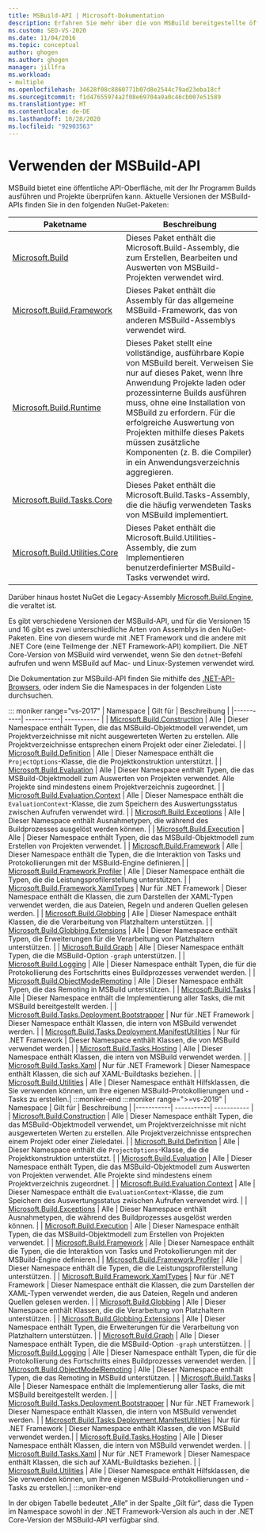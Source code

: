 ```yaml
---
title: MSBuild-API | Microsoft-Dokumentation
description: Erfahren Sie mehr über die von MSBuild bereitgestellte öffentliche API-Oberfläche, mit der Ihr Programm Builds ausführen und Projekte überprüfen kann.
ms.custom: SEO-VS-2020
ms.date: 11/04/2016
ms.topic: conceptual
author: ghogen
ms.author: ghogen
manager: jillfra
ms.workload:
- multiple
ms.openlocfilehash: 34628f08c8860771b07d8e2544c79ad23eba18cf
ms.sourcegitcommit: f1d47655974a2f08e69704a9a0c46cb007e51589
ms.translationtype: HT
ms.contentlocale: de-DE
ms.lasthandoff: 10/28/2020
ms.locfileid: "92903563"
---
```

# <a name="use-the-msbuild-api"></a>Verwenden der MSBuild-API

MSBuild bietet eine öffentliche API-Oberfläche, mit der Ihr Programm Builds ausführen und Projekte überprüfen kann. Aktuelle Versionen der MSBuild-APIs finden Sie in den folgenden NuGet-Paketen:

| Paketname | Beschreibung |
| ------------ | ----------- |
| [Microsoft.Build](https://www.nuget.org/packages/Microsoft.Build) | Dieses Paket enthält die Microsoft.Build-Assembly, die zum Erstellen, Bearbeiten und Auswerten von MSBuild-Projekten verwendet wird.|
| [Microsoft.Build.Framework](https://www.nuget.org/packages/Microsoft.Build.Framework)| Dieses Paket enthält die Assembly für das allgemeine MSBuild-Framework, das von anderen MSBuild-Assemblys verwendet wird. |
| [Microsoft.Build.Runtime](https://www.nuget.org/packages/Microsoft.Build.Runtime) | Dieses Paket stellt eine vollständige, ausführbare Kopie von MSBuild bereit. Verweisen Sie nur auf dieses Paket, wenn Ihre Anwendung Projekte laden oder prozessinterne Builds ausführen muss, ohne eine Installation von MSBuild zu erfordern. Für die erfolgreiche Auswertung von Projekten mithilfe dieses Pakets müssen zusätzliche Komponenten (z. B. die Compiler) in ein Anwendungsverzeichnis aggregieren. |
| [Microsoft.Build.Tasks.Core](https://www.nuget.org/packages/Microsoft.Build.Tasks.Core) | Dieses Paket enthält die Microsoft.Build.Tasks-Assembly, die die häufig verwendeten Tasks von MSBuild implementiert. |
| [Microsoft.Build.Utilities.Core](https://www.nuget.org/packages/Microsoft.Build.Utilities.Core) | Dieses Paket enthält die Microsoft.Build.Utilities-Assembly, die zum Implementieren benutzerdefinierter MSBuild-Tasks verwendet wird. |

Darüber hinaus hostet NuGet die Legacy-Assembly [Microsoft.Build.Engine](https://www.nuget.org/packages/Microsoft.Build.Engine), die veraltet ist.

Es gibt verschiedene Versionen der MSBuild-API, und für die Versionen 15 und 16 gibt es zwei unterschiedliche Arten von Assemblys in den NuGet-Paketen. Eine von diesem wurde mit .NET Framework und die andere mit .NET Core (eine Teilmenge der .NET Framework-API) kompiliert.  Die .NET Core-Version von MSBuild wird verwendet, wenn Sie den `dotnet`-Befehl aufrufen und wenn MSBuild auf Mac- und Linux-Systemen verwendet wird.

Die Dokumentation zur MSBuild-API finden Sie mithilfe des [.NET-API-Browsers](/dotnet/api), oder indem Sie die Namespaces in der folgenden Liste durchsuchen.

::: moniker range="vs-2017"
| Namespace | Gilt für | Beschreibung |
|-----------| -----------| ----------- |
| [Microsoft.Build.Construction](/dotnet/api/Microsoft.Build.Construction?view=msbuild-15&preserve-view=true) | Alle |  Dieser Namespace enthält Typen, die das MSBuild-Objektmodell verwendet, um Projektverzeichnisse mit nicht ausgewerteten Werten zu erstellen. Alle Projektverzeichnisse entsprechen einem Projekt oder einer Zieledatei. |
| [Microsoft.Build.Definition](/dotnet/api/Microsoft.Build.Definition?view=msbuild-15&preserve-view=true) | Alle | Dieser Namespace enthält die `ProjectOptions`-Klasse, die die Projektkonstruktion unterstützt. |
| [Microsoft.Build.Evaluation](/dotnet/api/Microsoft.Build.Evaluation?view=msbuild-15&preserve-view=true) | Alle | Dieser Namespace enthält Typen, die das MSBuild-Objektmodell zum Auswerten von Projekten verwendet. Alle Projekte sind mindestens einem Projektverzeichnis zugeordnet. |
| [Microsoft.Build.Evaluation.Context](/dotnet/api/Microsoft.Build.Evaluation.Context?view=msbuild-15&preserve-view=true) | Alle | Dieser Namespace enthält die `EvaluationContext`-Klasse, die zum Speichern des Auswertungsstatus zwischen Aufrufen verwendet wird. |
| [Microsoft.Build.Exceptions](/dotnet/api/Microsoft.Build.Exceptions?view=msbuild-15&preserve-view=true) | Alle | Dieser Namespace enthält Ausnahmetypen, die während des Buildprozesses ausgelöst werden können. |
| [Microsoft.Build.Execution](/dotnet/api/Microsoft.Build.Execution?view=msbuild-15&preserve-view=true) | Alle | Dieser Namespace enthält Typen, die das MSBuild-Objektmodell zum Erstellen von Projekten verwendet. |
| [Microsoft.Build.Framework](/dotnet/api/Microsoft.Build.Framework?view=msbuild-15&preserve-view=true) | Alle | Dieser Namespace enthält die Typen, die die Interaktion von Tasks und Protokollierungen mit der MSBuild-Engine definieren.|
| [Microsoft.Build.Framework.Profiler](/dotnet/api/Microsoft.Build.Framework.Profiler?view=msbuild-15&preserve-view=true) | Alle | Dieser Namespace enthält die Typen, die die Leistungsprofilerstellung unterstützen. |
| [Microsoft.Build.Framework.XamlTypes](/dotnet/api/Microsoft.Build.Framework.XamlTypes?view=msbuild-15&preserve-view=true) | Nur für .NET Framework | Dieser Namespace enthält die Klassen, die zum Darstellen der XAML-Typen verwendet werden, die aus Dateien, Regeln und anderen Quellen gelesen werden. |
| [Microsoft.Build.Globbing](/dotnet/api/Microsoft.Build.Globbing?view=msbuild-15&preserve-view=true) | Alle | Dieser Namespace enthält Klassen, die die Verarbeitung von Platzhaltern unterstützen. |
| [Microsoft.Build.Globbing.Extensions](/dotnet/api/Microsoft.Build.Globbing.Extensions?view=msbuild-15&preserve-view=true) | Alle | Dieser Namespace enthält Typen, die Erweiterungen für die Verarbeitung von Platzhaltern unterstützen. |
| [Microsoft.Build.Graph](/dotnet/api/Microsoft.Build.Graph?view=msbuild-15&preserve-view=true) | Alle | Dieser Namespace enthält Typen, die die MSBuild-Option `-graph` unterstützen. |
| [Microsoft.Build.Logging](/dotnet/api/Microsoft.Build.Logging?view=msbuild-15&preserve-view=true) | Alle | Dieser Namespace enthält Typen, die für die Protokollierung des Fortschritts eines Buildprozesses verwendet werden. |
| [Microsoft.Build.ObjectModelRemoting](/dotnet/api/Microsoft.Build.ObjectModelRemoting?view=msbuild-15&preserve-view=true) | Alle | Dieser Namespace enthält Typen, die das Remoting in MSBuild unterstützen. |
| [Microsoft.Build.Tasks](/dotnet/api/Microsoft.Build.Tasks?view=msbuild-15&preserve-view=true) | Alle | Dieser Namespace enthält die Implementierung aller Tasks, die mit MSBuild bereitgestellt werden. |
| [Microsoft.Build.Tasks.Deployment.Bootstrapper](/dotnet/api/Microsoft.Build.Tasks.Deployment.Bootstrapper?view=msbuild-15&preserve-view=true) | Nur für .NET Framework | Dieser Namespace enthält Klassen, die intern von MSBuild verwendet werden. |
| [Microsoft.Build.Tasks.Deployment.ManifestUtilities](/dotnet/api/Microsoft.Build.Tasks.Deployment.ManifestUtilities?view=msbuild-15&preserve-view=true) | Nur für .NET Framework | Dieser Namespace enthält Klassen, die von MSBuild verwendet werden.|
| [Microsoft.Build.Tasks.Hosting](/dotnet/api/Microsoft.Build.Tasks.Hosting?view=msbuild-15&preserve-view=true) | Alle | Dieser Namespace enthält Klassen, die intern von MSBuild verwendet werden. |
| [Microsoft.Build.Tasks.Xaml](/dotnet/api/Microsoft.Build.Tasks.Xaml?view=msbuild-15&preserve-view=true) | Nur für .NET Framework | Dieser Namespace enthält Klassen, die sich auf XAML-Buildtasks beziehen. |
| [Microsoft.Build.Utilities](/dotnet/api/Microsoft.Build.Utilities?view=msbuild-15&preserve-view=true) | Alle | Dieser Namespace enthält Hilfsklassen, die Sie verwenden können, um Ihre eigenen MSBuild-Protokollierungen und -Tasks zu erstellen.|
:::moniker-end
:::moniker range=">=vs-2019"
| Namespace | Gilt für | Beschreibung |
|-----------| -----------| ----------- |
| [Microsoft.Build.Construction](/dotnet/api/Microsoft.Build.Construction?view=msbuild-16&preserve-view=true) | Alle |  Dieser Namespace enthält Typen, die das MSBuild-Objektmodell verwendet, um Projektverzeichnisse mit nicht ausgewerteten Werten zu erstellen. Alle Projektverzeichnisse entsprechen einem Projekt oder einer Zieledatei. |
| [Microsoft.Build.Definition](/dotnet/api/Microsoft.Build.Definition?view=msbuild-16&preserve-view=true) | Alle | Dieser Namespace enthält die `ProjectOptions`-Klasse, die die Projektkonstruktion unterstützt. |
| [Microsoft.Build.Evaluation](/dotnet/api/Microsoft.Build.Evaluation?view=msbuild-16&preserve-view=true) | Alle | Dieser Namespace enthält Typen, die das MSBuild-Objektmodell zum Auswerten von Projekten verwendet. Alle Projekte sind mindestens einem Projektverzeichnis zugeordnet. |
| [Microsoft.Build.Evaluation.Context](/dotnet/api/Microsoft.Build.Evaluation.Context?view=msbuild-16&preserve-view=true) | Alle | Dieser Namespace enthält die `EvaluationContext`-Klasse, die zum Speichern des Auswertungsstatus zwischen Aufrufen verwendet wird. |
| [Microsoft.Build.Exceptions](/dotnet/api/Microsoft.Build.Exceptions?view=msbuild-16&preserve-view=true) | Alle | Dieser Namespace enthält Ausnahmetypen, die während des Buildprozesses ausgelöst werden können. |
| [Microsoft.Build.Execution](/dotnet/api/Microsoft.Build.Execution?view=msbuild-16&preserve-view=true) | Alle | Dieser Namespace enthält Typen, die das MSBuild-Objektmodell zum Erstellen von Projekten verwendet. |
| [Microsoft.Build.Framework](/dotnet/api/Microsoft.Build.Framework?view=msbuild-16&preserve-view=true) | Alle | Dieser Namespace enthält die Typen, die die Interaktion von Tasks und Protokollierungen mit der MSBuild-Engine definieren.|
| [Microsoft.Build.Framework.Profiler](/dotnet/api/Microsoft.Build.Framework.Profiler?view=msbuild-16&preserve-view=true) | Alle | Dieser Namespace enthält die Typen, die die Leistungsprofilerstellung unterstützen. |
| [Microsoft.Build.Framework.XamlTypes](/dotnet/api/Microsoft.Build.Framework.XamlTypes?view=msbuild-16&preserve-view=true) | Nur für .NET Framework | Dieser Namespace enthält die Klassen, die zum Darstellen der XAML-Typen verwendet werden, die aus Dateien, Regeln und anderen Quellen gelesen werden. |
| [Microsoft.Build.Globbing](/dotnet/api/Microsoft.Build.Globbing?view=msbuild-16&preserve-view=true) | Alle | Dieser Namespace enthält Klassen, die die Verarbeitung von Platzhaltern unterstützen. |
| [Microsoft.Build.Globbing.Extensions](/dotnet/api/Microsoft.Build.Globbing.Extensions?view=msbuild-16&preserve-view=true) | Alle | Dieser Namespace enthält Typen, die Erweiterungen für die Verarbeitung von Platzhaltern unterstützen. |
| [Microsoft.Build.Graph](/dotnet/api/Microsoft.Build.Graph?view=msbuild-16&preserve-view=true) | Alle | Dieser Namespace enthält Typen, die die MSBuild-Option `-graph` unterstützen. |
| [Microsoft.Build.Logging](/dotnet/api/Microsoft.Build.Logging?view=msbuild-16&preserve-view=true) | Alle | Dieser Namespace enthält Typen, die für die Protokollierung des Fortschritts eines Buildprozesses verwendet werden. |
| [Microsoft.Build.ObjectModelRemoting](/dotnet/api/Microsoft.Build.ObjectModelRemoting?view=msbuild-16&preserve-view=true) | Alle | Dieser Namespace enthält Typen, die das Remoting in MSBuild unterstützen. |
| [Microsoft.Build.Tasks](/dotnet/api/Microsoft.Build.Tasks?view=msbuild-16&preserve-view=true) | Alle | Dieser Namespace enthält die Implementierung aller Tasks, die mit MSBuild bereitgestellt werden. |
| [Microsoft.Build.Tasks.Deployment.Bootstrapper](/dotnet/api/Microsoft.Build.Tasks.Deployment.Bootstrapper?view=msbuild-16&preserve-view=true) | Nur für .NET Framework | Dieser Namespace enthält Klassen, die intern von MSBuild verwendet werden. |
| [Microsoft.Build.Tasks.Deployment.ManifestUtilities](/dotnet/api/Microsoft.Build.Tasks.Deployment.ManifestUtilities?view=msbuild-16&preserve-view=true) | Nur für .NET Framework | Dieser Namespace enthält Klassen, die von MSBuild verwendet werden.|
| [Microsoft.Build.Tasks.Hosting](/dotnet/api/Microsoft.Build.Tasks.Hosting?view=msbuild-16&preserve-view=true) | Alle | Dieser Namespace enthält Klassen, die intern von MSBuild verwendet werden. |
| [Microsoft.Build.Tasks.Xaml](/dotnet/api/Microsoft.Build.Tasks.Xaml?view=msbuild-16&preserve-view=true) | Nur für .NET Framework | Dieser Namespace enthält Klassen, die sich auf XAML-Buildtasks beziehen. |
| [Microsoft.Build.Utilities](/dotnet/api/Microsoft.Build.Utilities?view=msbuild-16&preserve-view=true) | Alle | Dieser Namespace enthält Hilfsklassen, die Sie verwenden können, um Ihre eigenen MSBuild-Protokollierungen und -Tasks zu erstellen.|
:::moniker-end

In der obigen Tabelle bedeutet „Alle“ in der Spalte „Gilt für“, dass die Typen im Namespace sowohl in der .NET Framework-Version als auch in der .NET Core-Version der MSBuild-API verfügbar sind.
